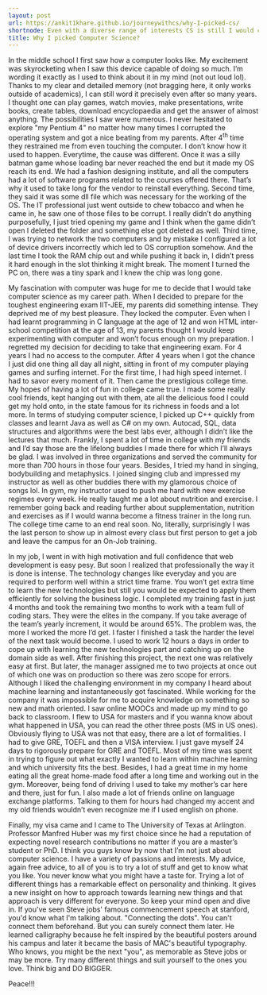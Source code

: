 ```yaml
---
layout: post
url: https://ankit1khare.github.io/journeywithcs/why-I-picked-cs/
shortnode: Even with a diverse range of interests CS is still I would chose anytime as my career path
title: Why I picked Computer Science?
---
```


In the middle school I first saw how a computer looks like. My excitement was skyrocketing when I saw this device capable of doing so much. I’m wording it exactly as I used to think about it in my mind (not out loud lol). Thanks to my clear and detailed memory (not bragging here, it only works outside of academics), I can still word it precisely even after so many years. I thought one can play games, watch movies, make presentations, write books, create tables, download encyclopaedia and get the answer of almost anything. The possibilities I saw were numerous. I never hesitated to explore "my Pentium 4" no matter how many times I corrupted the operating system and got a nice beating from my parents. After 4<sup>th</sup> time they restrained me from even touching the computer. I don’t know how it used to happen. Everytime, the cause was  different. Once it was a silly batman game whose loading bar never reached the end but it made my OS reach its end. We had a fashion designing institute, and all the computers had a lot of software programs related to the courses offered there. That’s why it used to take long for the vendor to reinstall everything. Second time, they said it was some dll file which was necessary for the working of the OS. The IT professional just went outside to chew tobacco and when he came in, he saw one of those files to be corrupt. I really didn’t do anything purposefully, I just tried opening my game and I think when the game didn’t open I deleted the folder and something else got deleted as well. Third time, I was trying to network the two computers and by mistake I configured a lot of device drivers incorrectly which led to OS corruption somehow. And the last time I took the RAM chip out and while pushing it back in, I didn’t press it hard enough in the slot thinking it might break. The moment I turned the PC on, there was a tiny spark and I knew the chip was long gone. 

My fascination with computer was huge for me to decide that I would take computer science as my career path. When I decided to prepare for the toughest engineering exam IIT-JEE, my parents did something intense. They deprived me of my best pleasure. They locked the computer. Even when I had learnt programming in C language at the age of 12 and won HTML inter-school competition at the age of 13, my parents thought I would keep experimenting with computer and won’t focus enough on my preparation. I regretted my decision for deciding to take that engineering exam. For 4 years I had no access to the computer. After 4 years when I got the chance I just did one thing all day all night, sitting in front of my computer playing games and surfing internet. For the first time, I had high speed internet. I had to savor every moment of it. Then came the prestigious college time. My hopes of having a lot of fun in college came true.  I made some really cool friends, kept hanging out with them, ate all the delicious food I could get my hold onto, in the state famous for its richness in foods and a lot more. In terms of studying computer science, I picked  up C++ quickly from classes and learnt Java as well as C# on my own. Autocad, SQL, data structures and algorithms were the best labs ever, although I didn’t like the lectures that much. Frankly, I spent a lot of time in college with my friends and I’d say those are the lifelong buddies I made there for which I’ll always be glad. I was involved in three organizations and served the community for more than 700 hours in those four years. Besides, I tried my hand in singing, bodybuilding and metaphysics. I joined singing club and impressed my instructor as well as other buddies there with my glamorous choice of songs lol. In gym, my instructor used to push me hard with new exercise regimes every week. He really taught me a lot about nutrition and exercise. I remember going back and reading further about supplementation, nutrition and exercises as if I would wanna become a fitness trainer in the long run. The college time came to an end real soon. No, literally, surprisingly I was the last person to show up in almost every class but first person to get a job and leave the campus for an On-Job training. 

 In my job, I went in with high motivation and full confidence that web development is easy pesy. But soon I realized that professionally the way it is done is intense. The technology changes like everyday and you are required to perform well  within a strict time frame. You won’t get extra time to learn the new technologies but still you would be expected to apply them efficiently for solving the business logic. I completed my training fast in just 4 months and took the remaining two months to work with a team full of coding stars. They were the elites in the company. If you take average of the team’s yearly increment, it would be around 65%. The problem was, the more I worked the more I’d get. I faster I finished a task the harder the level of the next task would become. I used to work 12 hours a days in order to cope up with learning the new technologies part and catching up on the domain side as well. After finishing this project, the next one was relatively easy at first. But later, the manager assigned me to two projects at once out of which one was on production so there was zero scope for errors. Although I liked the challenging environment in my company I heard about machine learning and instantaneously got fascinated. While working for the company it was impossible for me to acquire knowledge on something so new and math oriented. I saw online MOOCs and made up my mind to go back to classroom. I flew to USA for masters and if you wanna know about what happened in USA, you can read the other three posts (MS in US ones). Obviously flying to USA was not that easy, there are a lot of formalities. I had to give GRE, TOEFL and then a VISA interview. I just gave myself 24 days to rigorously prepare for GRE and TOEFL. Most of my time was spent in trying to figure out what exactly I wanted to learn within machine learning and which university fits the best. Besides, I had a great time in my home eating all the great home-made food after a long time and working out in the gym. Moreover, being fond of driving I used to take my mother’s car here and there, just for fun. I also made a lot of friends online on language exchange platforms. Talking to them for hours had changed my accent and my old friends wouldn’t even recognize me if I used english on phone. 

Finally, my visa came and I came to The University of Texas at Arlington. Professor Manfred Huber was my first choice since he had a reputation of expecting novel research contributions no matter if you are a master’s student or PhD. I think you guys know by now that I’m not just about computer science. I have a variety of passions and interests. My advice, again free advice, to all of you is to try a lot of stuff and get to know what you like. You never know what you might have a taste for. Trying a lot of different things has a remarkable effect on personality and thinking. It gives a new insight on how to approach towards learning new things and that approach is very different for everyone. So keep your mind open and dive in.
If you've seen Steve jobs' famous commencement speech at stanford, you'd know what I'm talking about. "Connecting the dots". You can't connect them beforehand. But you can surely connect them later. He learned calligraphy because he felt inspired by the beautiful posters around his campus and later it became the basis of MAC's beautiful typography. Who knows, you might be the next "you", as memorable as Steve jobs or may be more. Try many different things and suit yourself to the ones you love.  Think big and DO BIGGER.

Peace!!!
